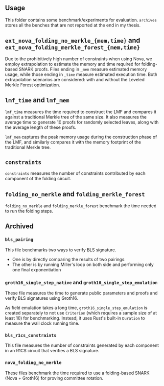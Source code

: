 ## Usage

This folder contains some benchmark/experiments for evaluation. `archives` stores all the benches that are not reported at the end in my thesis.

## `ext_nova_folding_no_merkle_{mem,time}` and `ext_nova_folding_merkle_forest_{mem,time}`

Due to the prohibitively high number of constraints when using Nova, we employ extrapolation to estimate the memory and time required for folding-based SNARK proofs. Files ending in `_mem` measure estimated memory usage, while those ending in `_time` measure estimated execution time. Both extrapolation scenarios are considered: with and without the Leveled Merkle Forest optimization.

## `lmf_time` and `lmf_mem`

`lmf_time` measures the time required to construct the LMF and compares it against a traditional Merkle tree of the same size. It also measures the average time to generate 10 proofs for randomly selected leaves, along with the average length of these proofs.

`lmf_mem` captures the peak memory usage during the construction phase of the LMF, and similarly compares it with the memory footprint of the traditional Merkle tree.

## `constraints`

`constraints` measures the number of constraints contributed by each component of the folding circuit.

## `folding_no_merkle` and `folding_merkle_forest`

`folding_no_merkle` and `folding_merkle_forest` benchmark the time needed to run the folding steps.

## Archived

### `bls_pairing`

This file benchmarks two ways to verify BLS signature.
- One is by directly comparing the results of two pairings
- The other is by running Miller's loop on both side and performing only one final exponentiation

### `groth16_single_step_native` and `groth16_single_step_emulation`

These file measures the time to generate public parameters and proofs and verify BLS signatures using Groth16.

As field emulation takes a long time, `groth16_single_step_emulation` is created separately to not use `Criterion` (which requires a sample size of at least 10) for benchmarking. Instead, it uses Rust's built-in `Duration` to measure the wall clock running time.

### `bls_r1cs_constraints`

This file measures the number of constraints generated by each component in an R1CS circuit that verifies a BLS signature.

### `nova_folding_no_merkle`

These files benchmark the time required to use a folding-based SNARK (Nova + Groth16) for proving committee rotation.

